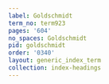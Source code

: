 ```yaml
---
label: Goldschmidt
term_no: term923
pages: '604'
no_spaces: Goldschmidt
pid: goldschmidt
order: '0340'
layout: generic_index_term
collection: index-headings
---
```

